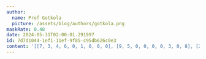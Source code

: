 ```yaml
---
author:
  name: Prof Gotkola
  picture: /assets/blog/authors/gotkola.png
maskRate: 0.48
date: 2024-05-31T02:00:01.291997
id: 7d7d1044-1ef1-11ef-9f85-c95db626c0e3
content: '[[7, 3, 4, 6, 0, 1, 0, 0, 0], [9, 5, 0, 0, 0, 0, 3, 0, 8], [2, 0, 8, 0, 0, 0, 7, 4, 1], [0, 0, 2, 0, 5, 3, 0, 0, 0], [3, 0, 7, 0, 1, 6, 0, 0, 4], [1, 0, 0, 8, 0, 4, 6, 3, 0], [5, 0, 9, 4, 0, 0, 0, 0, 3], [4, 1, 6, 0, 0, 0, 9, 2, 5], [8, 0, 3, 0, 9, 5, 0, 7, 6]]'
---
```


